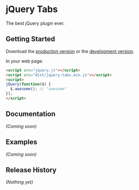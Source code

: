 # jQuery Tabs

The best jQuery plugin ever.

## Getting Started
Download the [production version][min] or the [development version][max].

[min]: https://raw.github.com/amazingSurge/jquery-tabs/master/dist/jquery-tabs.min.js
[max]: https://raw.github.com/amazingSurge/jquery-tabs/master/dist/jquery-tabs.js

In your web page:

```html
<script src="jquery.js"></script>
<script src="dist/jquery-tabs.min.js"></script>
<script>
jQuery(function($) {
  $.awesome(); // "awesome"
});
</script>
```

## Documentation
_(Coming soon)_

## Examples
_(Coming soon)_

## Release History
_(Nothing yet)_
